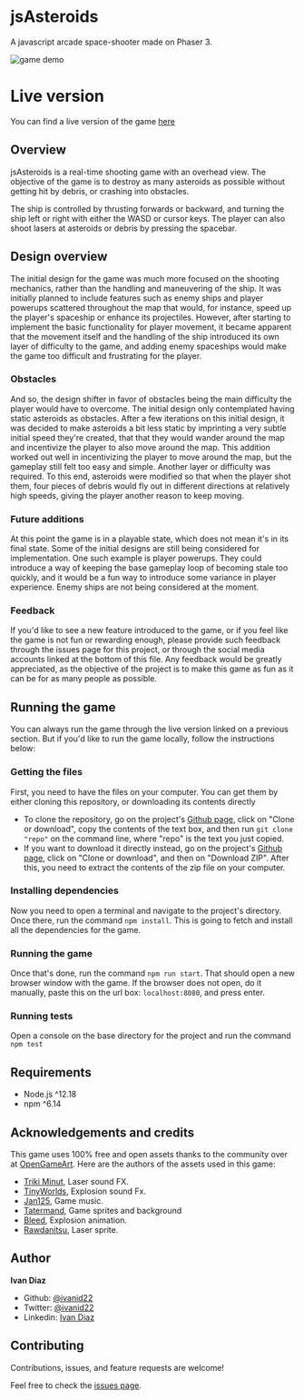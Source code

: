 # jsAsteroids

A javascript arcade space-shooter made on Phaser 3.

![game demo](/assets/jsAsteroidsDemo.gif)

# Live version
You can find a live version of the game [here](https://js-asteroids.netlify.app/)

## Overview
jsAsteroids is a real-time shooting game with an overhead view. The objective of the game is to destroy as many asteroids as possible without getting hit by debris, or crashing into obstacles.

The ship is controlled by thrusting forwards or backward, and turning the ship left or right with either the WASD or cursor keys. The player can also shoot lasers at asteroids or debris by pressing the spacebar.

## Design overview

The initial design for the game was much more focused on the shooting mechanics, rather than the handling and maneuvering of the ship. It was initially planned to include features such as enemy ships and player powerups scattered throughout the map that would, for instance, speed up the player's spaceship or enhance its projectiles. However, after starting to implement the basic functionality for player movement, it became apparent that the movement itself and the handling of the ship introduced its own layer of difficulty to the game, and adding enemy spaceships would make the game too difficult and frustrating for the player.

### Obstacles
And so, the design shifter in favor of obstacles being the main difficulty the player would have to overcome. The initial design only contemplated having static asteroids as obstacles. After a few iterations on this initial design, it was decided to make asteroids a bit less static by imprinting a very subtle initial speed they're created, that that they would wander around the map and incentivize the player to also move around the map.
This addition worked out well in incentivizing the player to move around the map, but the gameplay still felt too easy and simple. Another layer or difficulty was required. To this end, asteroids were modified so that when the player shot them, four pieces of debris would fly out in different directions at relatively high speeds, giving the player another reason to keep moving.

### Future additions
At this point the game is in a playable state, which does not mean it's in its final state. Some of the initial designs are still being considered for implementation.
One such example is player powerups. They could introduce a way of keeping the base gameplay loop of becoming stale too quickly, and it would be a fun way to introduce some variance in player experience. Enemy ships are not being considered at the moment.

### Feedback
If you'd like to see a new feature introduced to the game, or if you feel like the game is not fun or rewarding enough, please provide such feedback through the issues page for this project, or through the social media accounts linked at the bottom of this file. Any feedback would be greatly appreciated, as the objective of the project is to make this game as fun as it can be for as many people as possible.

## Running the game
You can always run the game through the live version linked on a previous section. But if you'd like to run the game locally, follow the instructions below:

### Getting the files
First, you need to have the files on your computer. You can get them by either cloning this repository, or downloading its contents directly
- To clone the repository, go on the project's [Github page](https://github.com/ivanid22/js-spaceships/tree/game), click on "Clone or download", copy the contents of the text box, and then run `git clone "repo"` on the command line, where "repo" is the text you just copied.
- If you want to download it directly instead, go on the project's [Github page](https://github.com/ivanid22/js-spaceships/tree/game), click on "Clone or download", and then on "Download ZIP". After this, you need to extract the contents of the zip file on your computer.

### Installing dependencies
Now you need to open a terminal and navigate to the project's directory. Once there, run the command `npm install`. This is going to fetch and install all the dependencies for the game. 

### Running the game
Once that's done, run the command 
`npm run start`. That should open a new browser window with the game. If the browser does not open, do it manually, paste this on the url box: `localhost:8080`, and press enter.

### Running tests
Open a console on the base directory for the project and run the command `npm test`

## Requirements
- Node.js ^12.18
- npm ^6.14

## Acknowledgements and credits
This game uses 100% free and open assets thanks to the community over at [OpenGameArt](https://opengameart.org/). Here are the authors of the assets used in this game:

- [Triki Minut](https://opengameart.org/users/triki-minut), Laser sound FX.
- [TinyWorlds](https://opengameart.org/users/tinyworlds), Explosion sound Fx.
- [Jan125](https://opengameart.org/users/jan125), Game music.
- [Tatermand](https://opengameart.org/users/tatermand), Game sprites and background
- [Bleed](https://opengameart.org/users/bleed), Explosion animation.
- [Rawdanitsu](https://opengameart.org/users/rawdanitsu), Laser sprite.

## Author

**Ivan Diaz**

- Github: [@ivanid22](https://github.com/ivanid22)
- Twitter: [@ivanid22](https://twitter.com/ivanid22)
- Linkedin: [Ivan Diaz](https://www.linkedin.com/in/ivanid22)

## Contributing

Contributions, issues, and feature requests are welcome!

Feel free to check the [issues page](issues/).
